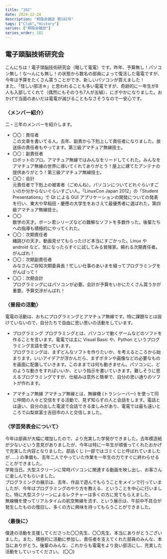 ```yaml
---
title: "182"
date: 2024-12-24
description: "桐陰会雑誌 第182号"
tags: ["Club","History"]
series: ["桐陰会雑誌"]
series_order: 182
---
```


## 電子頭脳技術研究会
こんにちは！電子頭脳技術研究会（略して電電）です。昨年、予算無し！パソコン無し！な～んにも無し！の状態から数名の部員によって復活した電電ですが、今年は予算をたくさん貰うことができ、新しいパソコンが買えました！<br>
また、「怪しい部活☆」と思われることも多い電電ですが、奇跡的に一年生が8人も入部してくれて（偶然にもそのうち7人が五組）、にぎやかになりました。おかげで当面のあいだは電電が滅びることもなさそうなので一安心です。

### 〈メンバー紹介〉
二・三年のメンバーを紹介します。
- 〇〇：責任者<br>
この文章を書いてる人。去年、副責から下剋上して責任者になりました。放送係の責任者もやってます。第三級アマチュア無線技士。
- 〇〇：副責任者<br>
ロボットのプロ。アマチュア無線ではみんなをリードしてくれた。みんなをアマチュア無線の世界に導いてくれてありがとう！屋上に建てたアンテナの提供ありがとう！第三級アマチュア無線技士。
- 〇〇：会計<br>
元責任者で下剋上の被害者（ごめんね）。パソコンについてどれぐらいすごいのか分からないぐらいすごい人。「LinuxCon Japan 2012」の「Student Presentations」で Qt による GUI アプリケーションの開発についての発表を行い、東大や早稲田・慶應の大学生をおさえて最優秀者に選ばれた。第四級アマチュア無線技士。
- 〇〇<br>
数学の天才。ボーン君シリーズなどの難解なソフトを多数作った。後輩たちへの指導も積極的にやってくれた。
- 〇〇：次期責任者<br>
縄跳びの天才。動画見せてもらったけど本当にすごかった。Linux や android など、気になったらすぐに試してみる冒険家。頼れる次期責任者。がんばれ！
- 〇〇：次期副責任者<br>
みなさんご存知次期委員長！忙しい仕事のあいまを縫ってプログラミングをがんばって！
- 〇〇：次期会計<br>
プログラミングにはパソコンが必要。会計が予算をいかにたくさん貰うかが重要。予算交渉がんばれ！

### 〈普段の活動〉
電電の活動は、おもにプログラミングとアマチュア無線です。特に課題なとは設けていないので、自分たちで自由に思い思いの活動をしています。

- プログラミング
プログラミングとは、パソコンで動くゲームなどのソフトを作ることを言います。電電では主に Visual Basic や、Python というプログラミング言語を使っています。<br>
プログラミングは、まずどんなソフトを作りたいか、を考えるところから始まります。いいアイデアが浮かんだら、まずボタンや画像などの必要なものを画面に配置していきます。このままでは何も動きません。パソコンに、どのような動きをすればいいか、という指示を書いていきます。難しそうに思えるプログラミングですが、仕組みは意外と簡単で、自分の思い通りのソフトが作れます。

- アマチュア無線
アマチュア無線とは、無線機 (トランシーバー) を使って同じ仲間の人々と交信をする活動で、見ず知らずの人と会話をします。電話とは違い、自分の出した電波で会話できる楽しみがあり、電電では最も遠いところで山梨県富士吉田市の人と交信しました。

### 〈学芸発表会について〉
今年は部員が大幅に増加したので、より充実した学発ができました。去年模造紙が少ないという意見がありましたが、今年は特に一年生が頑張ってくれたおかげで充実した内容となりました。部品くじ (一部ではゴミくじと呼ばれていましたが‥‥‥) の準備も、去年二人でやっていた作業を一年生の力ですぐに終わらせることができました。<br>
学発当日。大型スクリーンに常時パソコンに関連する動画を映し出し、お客さんに楽しんでもらいました。<br>
プログラミングの展示は、去年、作品で遊んでもらうことをメインで行っていましたが、今年はプログラミングのやり方を教える、ということを中心に行いました。特に大型スクリーンによるレクチャーは多くの方に見てもらえました。<br>
無線機を使ってリアルタイムの航空無線を流す、という展示は、午前中不具合が発生したものの復旧し、多くの方に興味を持ってもらうことができました。

### 〈最後に〉
僕達の活動を支援してくださった〇〇先生、〇〇先生、本当にありがとうございました。また、積極的に活動に参加し、責任者を支えてくれた部員のみんな、本当にありがとう。後輩のみんな、これからも電電をより良い部活にし、充実した活動をしていってください。
(〇〇)